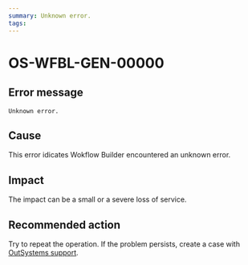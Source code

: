 ```yaml
---
summary: Unknown error.
tags:
---
```


# OS-WFBL-GEN-00000

## Error message

`Unknown error.`

## Cause

This error idicates Wokflow Builder encountered an unknown error. 

## Impact

The impact can be a small or a severe loss of service.

## Recommended action

Try to repeat the operation. If the problem persists, create a case with [OutSystems support](https://success.outsystems.com/Support).
